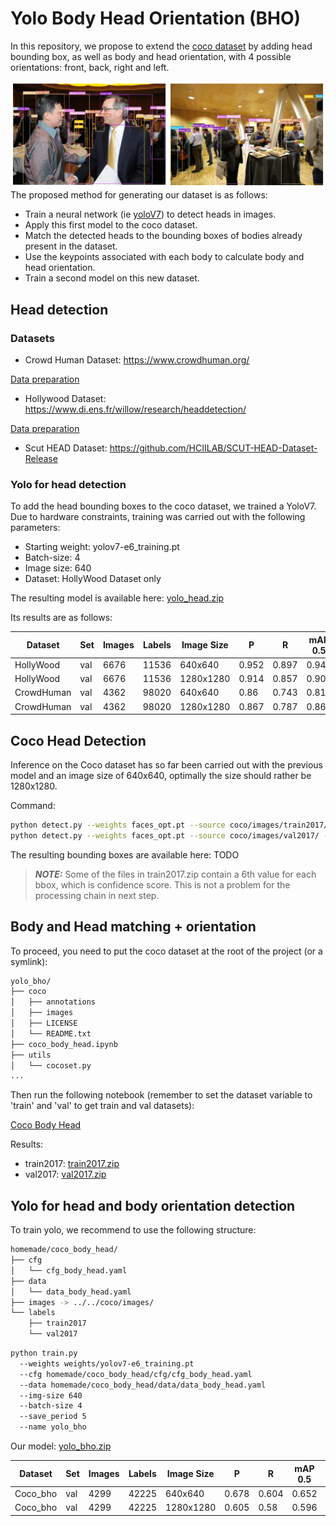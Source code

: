# Yolo Body Head Orientation (BHO)

In this repository, we propose to extend the [coco dataset](https://cocodataset.org/#home) by adding head bounding box, 
as well as body and head orientation, with 4 possible orientations: front, back, right and left.

![examples](examples/illustration_0.png)
The proposed method for generating our dataset is as follows:
- Train a neural network (ie [yoloV7](https://github.com/WongKinYiu/yolov7)) to detect heads in images.
- Apply this first model to the coco dataset.
- Match the detected heads to the bounding boxes of bodies already present in the dataset.
- Use the keypoints associated with each body to calculate body and head orientation.
- Train a second model on this new dataset.

## Head detection

### Datasets

- Crowd Human Dataset: https://www.crowdhuman.org/

[Data preparation](CrowdHuman_preparation.ipynb)

- Hollywood Dataset: https://www.di.ens.fr/willow/research/headdetection/

[Data preparation](HollywoodHeads_preparation.ipynb)

- Scut HEAD Dataset: https://github.com/HCIILAB/SCUT-HEAD-Dataset-Release

### Yolo for head detection

To add the head bounding boxes to the coco dataset, we trained a YoloV7. Due to hardware constraints, training was 
carried out with the following parameters:
- Starting weight: yolov7-e6_training.pt
- Batch-size: 4
- Image size: 640
- Dataset: HollyWood Dataset only 

The resulting model is available here: [yolo_head.zip](data/yolo_head.zip)

Its results are as follows:

| Dataset    | Set | Images | Labels | Image Size | P     | R     | mAP 0.5 | mAP 0.95 |
|------------|-----|--------|--------|------------|-------|-------|---------|----------|
| HollyWood  | val | 6676   | 11536  | 640x640    | 0.952 | 0.897 | 0.944   | 0.589    |
| HollyWood  | val | 6676   | 11536  | 1280x1280  | 0.914 | 0.857 | 0.908   | 0.537    |
| CrowdHuman | val | 4362   | 98020  | 640x640    | 0.86  | 0.743 | 0.812   | 0.489    |
| CrowdHuman | val | 4362   | 98020  | 1280x1280  | 0.867 | 0.787 | 0.863   | 0.539    |

## Coco Head Detection

Inference on the Coco dataset has so far been carried out with the previous model and an image size of 640x640, 
optimally the size should rather be 1280x1280.

Command:
```bash
python detect.py --weights faces_opt.pt --source coco/images/train2017/ --save-conf --save-txt --project homemade/coco_head --name train2017 --nosave
python detect.py --weights faces_opt.pt --source coco/images/val2017/ --save-conf --save-txt --project homemade/coco_head --name val2017 --nosave
```

The resulting bounding boxes are available here: TODO

> **_NOTE:_**  Some of the files in train2017.zip contain a 6th value for each bbox, which is confidence score. 
> This is not a problem for the processing chain in next step.

## Body and Head matching + orientation

To proceed, you need to put the coco dataset at the root of the project (or a symlink): 

```bash
yolo_bho/
├── coco
│   ├── annotations
│   ├── images
│   ├── LICENSE
│   └── README.txt
├── coco_body_head.ipynb
├── utils
│   └── cocoset.py
...
```

Then run the following notebook (remember to set the dataset variable to 'train' and 'val' to get train and val
datasets):

[Coco Body Head](coco_body_head.ipynb)

Results:
- train2017: [train2017.zip](data/train2017.zip)
- val2017: [val2017.zip](data/val2017.zip)

## Yolo for head and body orientation detection

To train yolo, we recommend to use the following structure:
```bash
homemade/coco_body_head/
├── cfg
│   └── cfg_body_head.yaml
├── data
│   └── data_body_head.yaml
├── images -> ../../coco/images/
└── labels
    ├── train2017
    └── val2017
```

```bash
python train.py 
  --weights weights/yolov7-e6_training.pt 
  --cfg homemade/coco_body_head/cfg/cfg_body_head.yaml 
  --data homemade/coco_body_head/data/data_body_head.yaml 
  --img-size 640 
  --batch-size 4 
  --save_period 5 
  --name yolo_bho 
```

Our model: [yolo_bho.zip](data/yolo_bho.zip)

| Dataset  | Set | Images | Labels | Image Size | P     | R     | mAP 0.5 | mAP 0.95 |
|----------|-----|--------|--------|------------|-------|-------|---------|----------|
| Coco_bho | val | 4299   | 42225  | 640x640    | 0.678 | 0.604 | 0.652   | 0.467    |
| Coco_bho | val | 4299   | 42225  | 1280x1280  | 0.605 | 0.58  | 0.596   | 0.408    |

                      